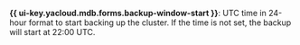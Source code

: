 **{{ ui-key.yacloud.mdb.forms.backup-window-start }}**: UTC time in 24-hour format to start backing up the cluster. If the time is not set, the backup will start at 22:00 UTC.
